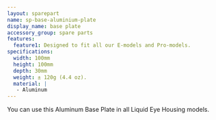 ```yaml
---
layout: sparepart
name: sp-base-aluminium-plate
display_name: base plate
accessory_group: spare parts
features:
  feature1: Designed to fit all our E-models and Pro-models.
specifications:
  width: 100mm
  height: 100mm
  depth: 30mm
  weight: ± 120g (4.4 oz).
  material: |
   - Aluminum
---
```

You can use this Aluminum Base Plate in all Liquid Eye Housing models.
